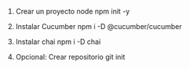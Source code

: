 1. Crear un proyecto node
   npm init -y

2. Instalar Cucumber
   npm i -D @cucumber/cucumber

3. Instalar chai
   npm i -D chai

4. Opcional: Crear repositorio
   git init